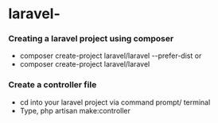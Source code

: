 # laravel-


### Creating a laravel project using composer

* composer create-project laravel/laravel --prefer-dist 
or
* composer create-project laravel/laravel <projectName>


### Create a controller file
* cd into your laravel project via command prompt/ terminal
* Type, php artisan make:controller <controllerName>
